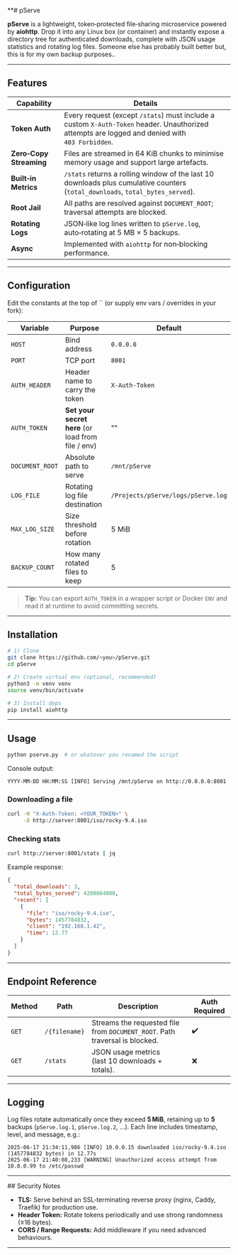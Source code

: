 **# pServe

**pServe** is a lightweight, token‑protected file‑sharing microservice powered by **aiohttp**.  Drop it into any Linux box (or container) and instantly expose a directory tree for authenticated downloads, complete with JSON usage statistics and rotating log files. 
Someone else has probably built better but, this is for my own backup purposes..

---

## Features

| Capability                 | Details                                                                                                                                         |
| -------------------------- | ----------------------------------------------------------------------------------------------------------------------------------------------- |
| **Token Auth**          | Every request (except `/stats`) must include a custom `X‑Auth‑Token` header.  Unauthorized attempts are logged and denied with `403 Forbidden`. |
| **Zero‑Copy Streaming** | Files are streamed in 64 KiB chunks to minimise memory usage and support large artefacts.                                                       |
| **Built‑in Metrics**    | `/stats` returns a rolling window of the last 10 downloads plus cumulative counters (`total_downloads`, `total_bytes_served`).                  |
| **Root Jail**           | All paths are resolved against `DOCUMENT_ROOT`; traversal attempts are blocked.                                                                 |
| **Rotating Logs**       | JSON‑like log lines written to `pServe.log`, auto‑rotating at 5 MB × 5 backups.                                                                 |
| **Async**                | Implemented with `aiohttp` for non‑blocking performance.                                                                                        |

---

## Configuration

Edit the constants at the top of `` (or supply env vars / overrides in your fork):

| Variable        | Purpose                                            | Default                            |
| --------------- | -------------------------------------------------- | ---------------------------------- |
| `HOST`          | Bind address                                       | `0.0.0.0`                          |
| `PORT`          | TCP port                                           | `8001`                             |
| `AUTH_HEADER`   | Header name to carry the token                     | `X‑Auth‑Token`                     |
| `AUTH_TOKEN`    | **Set your secret here** (or load from file / env) | ""                                 |
| `DOCUMENT_ROOT` | Absolute path to serve                             | `/mnt/pServe`                      |
| `LOG_FILE`      | Rotating log file destination                      | `/Projects/pServe/logs/pServe.log` |
| `MAX_LOG_SIZE`  | Size threshold before rotation                     | 5 MiB                              |
| `BACKUP_COUNT`  | How many rotated files to keep                     | 5                                  |

> **Tip:** You can export `AUTH_TOKEN` in a wrapper script or Docker `ENV` and read it at runtime to avoid committing secrets.

---

## Installation

```bash
# 1) Clone
git clone https://github.com/<you>/pServe.git
cd pServe

# 2) Create virtual env (optional, recommended)
python3 -m venv venv
source venv/bin/activate

# 3) Install deps
pip install aiohttp
```

---

## Usage

```bash
python pserve.py  # or whatever you renamed the script
```

Console output:

```
YYYY‑MM‑DD HH:MM:SS [INFO] Serving /mnt/pServe on http://0.0.0.0:8001
```

### Downloading a file

```bash
curl -H "X-Auth-Token: <YOUR_TOKEN>" \
     -O http://server:8001/iso/rocky-9.4.iso
```

### Checking stats

```bash
curl http://server:8001/stats | jq
```

Example response:

```json
{
  "total_downloads": 3,
  "total_bytes_served": 4260864000,
  "recent": [
    {
      "file": "iso/rocky-9.4.iso",
      "bytes": 1457784832,
      "client": "192.168.1.42",
      "time": 12.77
    }
  ]
}
```

---

## Endpoint Reference

| Method | Path          | Description                                                                  | Auth Required |
| ------ | ------------- | ---------------------------------------------------------------------------- | ------------- |
| `GET`  | `/{filename}` | Streams the requested file from `DOCUMENT_ROOT`.  Path traversal is blocked. | ✔️            |
| `GET`  | `/stats`      | JSON usage metrics (last 10 downloads + totals).                             | ❌             |

---

## Logging

Log files rotate automatically once they exceed **5 MiB**, retaining up to **5** backups (`pServe.log.1`, `pServe.log.2`, …).  Each line includes timestamp, level, and message, e.g.:

```
2025‑06‑17 21:34:11,986 [INFO] 10.0.0.15 downloaded iso/rocky-9.4.iso (1457784832 bytes) in 12.77s
2025‑06‑17 21:40:08,233 [WARNING] Unauthorized access attempt from 10.0.0.99 to /etc/passwd
```

---

##️ Security Notes

- **TLS:** Serve behind an SSL‑terminating reverse proxy (nginx, Caddy, Traefik) for production use.
- **Header Token:** Rotate tokens periodically and use strong randomness (≥16 bytes).
- **CORS / Range Requests:** Add middleware if you need advanced behaviours.

---
